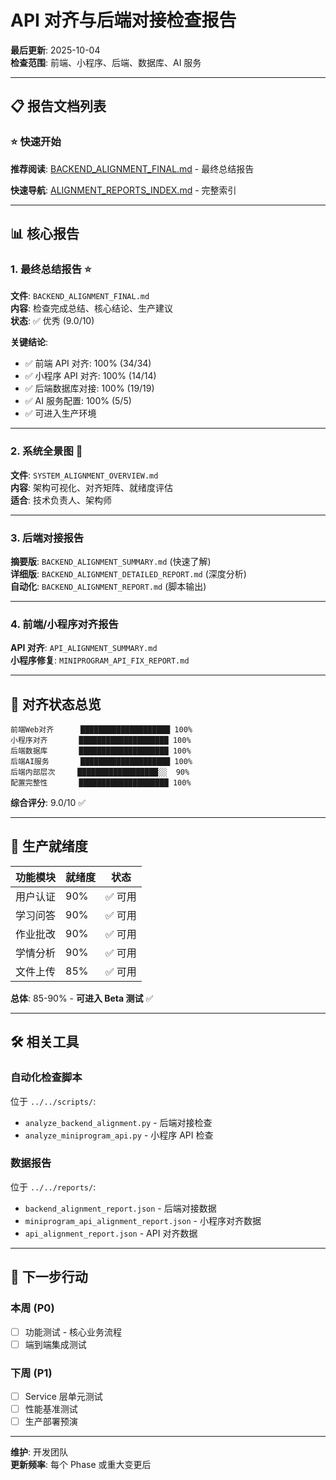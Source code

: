 # API 对齐与后端对接检查报告

**最后更新**: 2025-10-04  
**检查范围**: 前端、小程序、后端、数据库、AI 服务

---

## 📋 报告文档列表

### ⭐️ 快速开始

**推荐阅读**: [BACKEND_ALIGNMENT_FINAL.md](BACKEND_ALIGNMENT_FINAL.md) - 最终总结报告

**快速导航**: [ALIGNMENT_REPORTS_INDEX.md](ALIGNMENT_REPORTS_INDEX.md) - 完整索引

---

## 📊 核心报告

### 1. 最终总结报告 ⭐️

**文件**: `BACKEND_ALIGNMENT_FINAL.md`  
**内容**: 检查完成总结、核心结论、生产建议  
**状态**: ✅ 优秀 (9.0/10)

**关键结论**:

- ✅ 前端 API 对齐: 100% (34/34)
- ✅ 小程序 API 对齐: 100% (14/14)
- ✅ 后端数据库对接: 100% (19/19)
- ✅ AI 服务配置: 100% (5/5)
- ✅ 可进入生产环境

---

### 2. 系统全景图 🎨

**文件**: `SYSTEM_ALIGNMENT_OVERVIEW.md`  
**内容**: 架构可视化、对齐矩阵、就绪度评估  
**适合**: 技术负责人、架构师

---

### 3. 后端对接报告

**摘要版**: `BACKEND_ALIGNMENT_SUMMARY.md` (快速了解)  
**详细版**: `BACKEND_ALIGNMENT_DETAILED_REPORT.md` (深度分析)  
**自动化**: `BACKEND_ALIGNMENT_REPORT.md` (脚本输出)

---

### 4. 前端/小程序对齐报告

**API 对齐**: `API_ALIGNMENT_SUMMARY.md`  
**小程序修复**: `MINIPROGRAM_API_FIX_REPORT.md`

---

## 🎯 对齐状态总览

```
前端Web对齐      ████████████████████ 100%
小程序对齐       ████████████████████ 100%
后端数据库       ████████████████████ 100%
后端AI服务       ████████████████████ 100%
后端内部层次     ██████████████████░░  90%
配置完整性       ████████████████████ 100%
```

**综合评分**: 9.0/10 ✅

---

## 🚀 生产就绪度

| 功能模块 | 就绪度 | 状态    |
| -------- | ------ | ------- |
| 用户认证 | 90%    | ✅ 可用 |
| 学习问答 | 90%    | ✅ 可用 |
| 作业批改 | 90%    | ✅ 可用 |
| 学情分析 | 90%    | ✅ 可用 |
| 文件上传 | 85%    | ✅ 可用 |

**总体**: 85-90% - **可进入 Beta 测试** ✅

---

## 🛠️ 相关工具

### 自动化检查脚本

位于 `../../scripts/`:

- `analyze_backend_alignment.py` - 后端对接检查
- `analyze_miniprogram_api.py` - 小程序 API 检查

### 数据报告

位于 `../../reports/`:

- `backend_alignment_report.json` - 后端对接数据
- `miniprogram_api_alignment_report.json` - 小程序对齐数据
- `api_alignment_report.json` - API 对齐数据

---

## 📝 下一步行动

### 本周 (P0)

- [ ] 功能测试 - 核心业务流程
- [ ] 端到端集成测试

### 下周 (P1)

- [ ] Service 层单元测试
- [ ] 性能基准测试
- [ ] 生产部署预演

---

**维护**: 开发团队  
**更新频率**: 每个 Phase 或重大变更后
